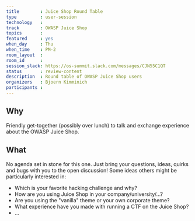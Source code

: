 ```yaml
---
title        : Juice Shop Round Table
type         : user-session
technology   :
track        : OWASP Juice Shop
topics       :
featured     : yes
when_day     : Thu
when_time    : PM-2
room_layout  :
room_id      :
session_slack: https://os-summit.slack.com/messages/CJN55C1QT
status       : review-content
description  : Round table of OWASP Juice Shop users
organizers   : Bjoern Kimminich
participants :
---
```


## Why

Friendly get-together (possibly over lunch) to talk and exchange
experience about the OWASP Juice Shop.

## What

No agenda set in stone for this one. Just bring your questions, ideas,
quirks and bugs with you to the open discussion! Some ideas others might be particularly interested in:

* Which is your favorite hacking challenge and why?
* How are you using Juice Shop in your company/university/...?
* Are you using the "vanilla" theme or your own corporate theme?
* What experience have you made with running a CTF on the Juice Shop?
* ...
